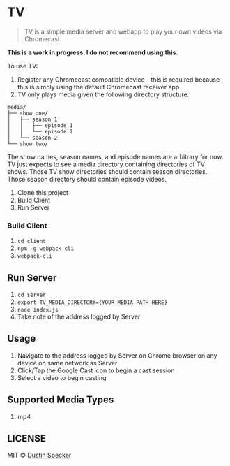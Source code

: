 # TV

> TV is a simple media server and webapp to play your own videos via Chromecast.

**This is a work in progress. I do not recommend using this.**

To use TV:

1. Register any Chromecast compatible device - this is required because this is simply using the default Chromecast receiver app
1. TV only plays media given the following directory structure:
```
media/
├── show one/
│   ├── season 1
│   │   ├── episode 1
│   │   └── episode 2
│   └── season 2
└── show two/
```
The show names, season names, and episode names are arbitrary for now. TV just expects to see a media directory containing directories of TV shows. Those TV show directories should contain season directories. Those season directory should contain episode videos.
1. Clone this project
1. Build Client
1. Run Server

### Build Client

1. `cd client`
1. `npm -g webpack-cli`
1. `webpack-cli`

## Run Server

1. `cd server`
1. `export TV_MEDIA_DIRECTORY={YOUR MEDIA PATH HERE}`
1. `node index.js`
1. Take note of the address logged by Server

## Usage

1. Navigate to the address logged by Server on Chrome browser on any device on same network as Server
1. Click/Tap the Google Cast icon to begin a cast session
1. Select a video to begin casting

## Supported Media Types

1. mp4

## LICENSE
MIT © [Dustin Specker](https://github.com/dustinspecker)
